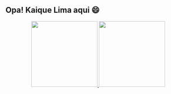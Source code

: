 ## Opa! Kaique Lima aqui 😄

<div align="center">
  <a href="https://github.com/KaiqueSDL">
  <img height="180em" src="https://github-readme-stats.vercel.app/api?username=KaiqueSDL&show_icons=true&theme=dracula&include_all_commits=true&count_private=true"/>
  <img height="180em" src="https://github-readme-stats.vercel.app/api/top-langs/?username=KaiqueSDL&layout=compact&langs_count=7&theme=dracula"/>
</div>
